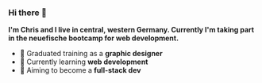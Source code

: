### Hi there :wave:

**I'm Chris and I live in central, western Germany. Currently I'm taking part in the neuefische bootcamp for web development.**

- 📌 Graduated training as a **graphic designer**
- 🌱 Currently learning **web development**
- 🎯 Aiming to become a **full-stack dev**
